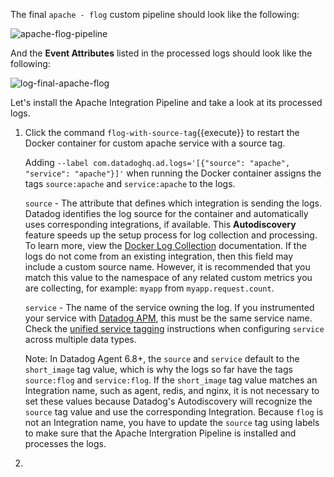 The final `apache - flog` custom pipeline should look like the following:

![apache-flog-pipeline](logspipeline/assets/apache-flog-pipeline.png)

And the **Event Attributes** listed in the processed logs should look like the following:

![log-final-apache-flog](logspipeline/assets/log-final-apache-flog.png)

Let's install the Apache Integration Pipeline and take a look at its processed logs.

1.  Click the command `flog-with-source-tag`{{execute}} to restart the Docker container for custom apache service with a source tag.

    Adding `--label com.datadoghq.ad.logs='[{"source": "apache", "service": "apache"}]'` when running the Docker container assigns the tags `source:apache` and `service:apache` to the logs. 

    `source` - The attribute that defines which integration is sending the logs. Datadog identifies the log source for the container and automatically uses corresponding integrations, if available. This **Autodiscovery** feature speeds up the setup process for log collection and processing. To learn more, view the <a href="https://docs.datadoghq.com/agent/docker/log/?tab=dockercompose#activate-log-integrations" target="_blank">Docker Log Collection</a> documentation. If the logs do not come from an existing integration, then this field may include a custom source name. However, it is recommended that you match this value to the namespace of any related custom metrics you are collecting, for example: `myapp` from `myapp.request.count`.

    `service` - The name of the service owning the log. If you instrumented your service with <a href="https://docs.datadoghq.com/tracing/" target="_blank">Datadog APM</a>, this must be the same service name. Check the <a href="https://docs.datadoghq.com/getting_started/tagging/unified_service_tagging" target="_blank">unified service tagging</a> instructions when configuring `service` across multiple data types.

    Note: In Datadog Agent 6.8+, the `source` and `service` default to the `short_image` tag value, which is why the logs so far have the tags `source:flog` and `service:flog`. If the `short_image` tag value matches an Integration name, such as agent, redis, and nginx, it is not necessary to set these values because Datadog's Autodiscovery will recognize the `source` tag value and use the corresponding Integration. Because `flog` is not an Integration name, you have to update the `source` tag using labels to make sure that the Apache Intergration Pipeline is installed and processes the logs.

2. 